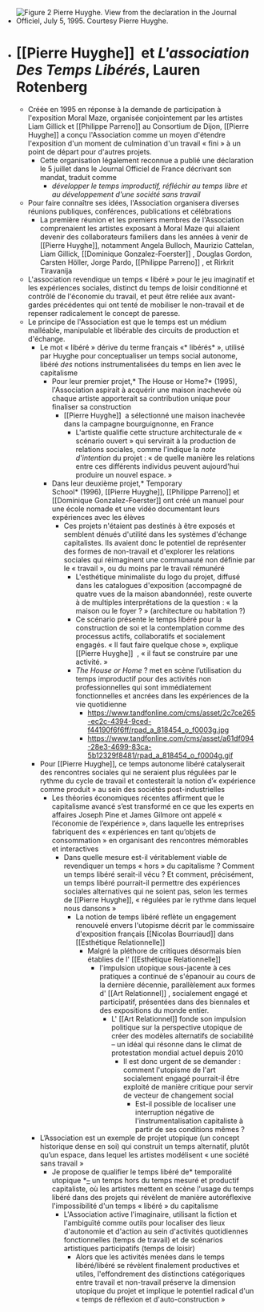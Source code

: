 - ![Figure 2 Pierre Huyghe. View from the declaration in the Journal Officiel, July 5, 1995. Courtesy Pierre Huyghe.](https://www.tandfonline.com/cms/asset/8b361906-9b70-4f27-b4d4-e429cf227fc2/rpad_a_818454_o_f0002g.gif)
- # [[Pierre Huyghe]]  et *L'association Des Temps Libérés*, Lauren Rotenberg
	- Créée en 1995 en réponse à la demande de participation à l'exposition Moral Maze, organisée conjointement par les artistes Liam Gillick et [[Philippe Parreno]] au Consortium de Dijon, [[Pierre Huyghe]] a conçu l'Association comme un moyen d'étendre l'exposition d'un moment de culmination d'un travail « fini » à un point de départ pour d'autres projets.
		- Cette organisation légalement reconnue a publié une déclaration le 5 juillet dans le Journal Officiel de France décrivant son mandat, traduit comme
			- *développer le temps improductif, réfléchir au temps libre et au développement d'une société sans travail*
	- Pour faire connaître ses idées, l'Association organisera diverses réunions publiques, conférences, publications et célébrations
		- La première réunion et les premiers membres de l'Association comprenaient les artistes exposant à Moral Maze qui allaient devenir des collaborateurs familiers dans les années à venir de [[Pierre Huyghe]], notamment Angela Bulloch, Maurizio Cattelan, Liam Gillick, [[Dominique Gonzalez-Foerster]] , Douglas Gordon, Carsten Höller, Jorge Pardo, [[Philippe Parreno]] , et Rirkrit Tiravanija
	- L'association revendique un temps « libéré » pour le jeu imaginatif et les expériences sociales, distinct du temps de loisir conditionné et contrôlé de l'économie du travail, et peut être reliée aux avant-gardes précédentes qui ont tenté de mobiliser le non-travail et de repenser radicalement le concept de paresse.
	- Le principe de l'Association est que le temps est un médium malléable, manipulable et libérable des circuits de production et d'échange.
		- Le mot « libéré » dérive du terme français «* libérés* », utilisé par Huyghe pour conceptualiser un temps social autonome, libéré *des* notions instrumentalisées du temps en lien avec le capitalisme
			- Pour leur premier projet,* The House or Home?* (1995), l'Association aspirait à acquérir une maison inachevée où chaque artiste apporterait sa contribution unique pour finaliser sa construction
				- [[Pierre Huyghe]]  a sélectionné une maison inachevée dans la campagne bourguignonne, en France
					- L'artiste qualifie cette structure architecturale de « scénario ouvert » qui servirait à la production de relations sociales, comme l'indique la *note d'intention* du projet : « de quelle manière les relations entre ces différents individus peuvent aujourd'hui produire un nouvel espace. »
			- Dans leur deuxième projet,* Temporary School* (1996), [[Pierre Huyghe]], [[Philippe Parreno]] et [[Dominique Gonzalez-Foerster]] ont créé un manuel pour une école nomade et une vidéo documentant leurs expériences avec les élèves
				- Ces projets n'étaient pas destinés à être exposés et semblent dénués d'utilité dans les systèmes d'échange capitalistes. Ils avaient donc le potentiel de représenter des formes de non-travail et d'explorer les relations sociales qui réimaginent une communauté non définie par le « travail », ou du moins par le travail rémunéré
					- L'esthétique minimaliste du logo du projet, diffusé dans les catalogues d'exposition (accompagné de quatre vues de la maison abandonnée), reste ouverte à de multiples interprétations de la question : « la maison ou le foyer ? » (architecture ou habitation ?)
					- Ce scénario présente le temps libéré pour la construction de soi et la contemplation comme des processus actifs, collaboratifs et socialement engagés. « Il faut faire quelque chose », explique  [[Pierre Huyghe]]  , « il faut se construire par une activité. »
					- *The House or Home* ? met en scène l’utilisation du temps improductif pour des activités non professionnelles qui sont immédiatement fonctionnelles et ancrées dans les expériences de la vie quotidienne
						- https://www.tandfonline.com/cms/asset/2c7ce265-ec2c-4394-9ced-f44190f6f6ff/rpad_a_818454_o_f0003g.jpg
						- https://www.tandfonline.com/cms/asset/a61df094-28e3-4699-83ca-5b12329f8481/rpad_a_818454_o_f0004g.gif
		- Pour [[Pierre Huyghe]], ce temps autonome libéré catalyserait des rencontres sociales qui ne seraient plus régulées par le rythme du cycle de travail et contesterait la notion d’« expérience comme produit » au sein des sociétés post-industrielles
			- Les théories économiques récentes affirment que le capitalisme avancé s’est transformé en ce que les experts en affaires Joseph Pine et James Gilmore ont appelé « l’économie de l’expérience », dans laquelle les entreprises fabriquent des « expériences en tant qu’objets de consommation » en organisant des rencontres mémorables et interactives
				- Dans quelle mesure est-il véritablement viable de revendiquer un temps « hors » du capitalisme ? Comment un temps libéré serait-il vécu ? Et comment, précisément, un temps libéré pourrait-il permettre des expériences sociales alternatives qui ne soient pas, selon les termes de [[Pierre Huyghe]], « régulées par le rythme dans lequel nous dansons »
					- La notion de temps libéré reflète un engagement renouvelé envers l'utopisme décrit par le commissaire d'exposition français [[Nicolas Bourriaud]] dans [[Esthétique Relationnelle]]
						- Malgré la pléthore de critiques désormais bien établies de l' [[Esthétique Relationnelle]]
							- l'impulsion utopique sous-jacente à ces pratiques a continué de s'épanouir au cours de la dernière décennie, parallèlement aux formes d' [[Art Relationnel]] , socialement engagé et participatif, présentées dans des biennales et des expositions du monde entier.
								- L' [[Art Relationnel]] fonde son impulsion politique sur la perspective utopique de créer des modèles alternatifs de sociabilité – un idéal qui résonne dans le climat de protestation mondial actuel depuis 2010
									- Il est donc urgent de se demander : comment l'utopisme de l'art socialement engagé pourrait-il être exploité de manière critique pour servir de vecteur de changement social
										- Est-il possible de localiser une interruption négative de l'instrumentalisation capitaliste à partir de ses conditions mêmes ?
		- L’Association est un exemple de projet utopique (un concept historique dense en soi) qui construit un temps alternatif, plutôt qu’un espace, dans lequel les artistes modélisent « une société sans travail »
			- Je propose de qualifier le temps libéré de* temporalité utopique *[–](https://www.tandfonline.com/doi/full/10.1080/21502552.2013.818454#) un temps hors du temps mesuré et productif capitaliste, où les artistes mettent en scène l'usage du temps libéré dans des projets qui révèlent de manière autoréflexive l'impossibilité d'un temps « libéré » du capitalisme
				- L'Association active l'imaginaire, utilisant la fiction et l'ambiguïté comme outils pour localiser des lieux d'autonomie et d'action au sein d'activités quotidiennes fonctionnelles (temps de travail) et de scénarios artistiques participatifs (temps de loisir)
					- Alors que les activités menées dans le temps libéré/libéré se révèlent finalement productives et utiles, l'effondrement des distinctions catégoriques entre travail et non-travail préserve la dimension utopique du projet et implique le potentiel radical d'un « temps de réflexion et d'auto-construction »